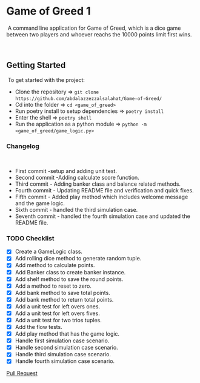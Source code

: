 
# Game of Greed 1
​
A command line application for Game of Greed, which is a dice game between two players and whoever reachs the 10000 points limit first wins.

​
## Getting Started
​
To get started with the project:
​
* Clone the repository =>  `git clone https://github.com/abdalazzezzalsalahat/Game-of-Greed/`
​
* Cd into the folder =>  `cd <game_of_greed>`
​
* Run poetry install to setup dependencies =>  `poetry install`
​
* Enter the shell =>  `poetry shell`
​
* Run the application as a python module =>  `python -m <game_of_greed/game_logic.py>`
​
### Changelog
​
* First commit -setup and adding unit test. 
* Second commit -Adding calculate score function.
* Third commit - Adding banker class and balance related methods.​
* Fourth commit - Updating README file and verification and quick fixes.
* Fifth commit - Added play method which includes welcome message and the game logic.
* Sixth commit - handled the third simulation case.
* Seventh commit - handled the fourth simulation case and updated the README file.

### TODO Checklist
- [x] Create a GameLogic class.
- [x] Add rolling dice method to generate random tuple.
- [x] Add method to calculate points.
- [x] Add Banker class to create banker instance.
- [x] Add shelf method to save the round points.
- [x] Add a method to reset to zero.
- [x] Add bank method to save total points.
- [x] Add bank method to return total points.
- [x] Add a unit test for left overs ones.
- [x] Add a unit test for left overs fives.
- [x] Add a unit test for two trios tuples.
- [x] Add the flow tests.
- [x] Add play method that has the game logic.
- [x] Handle first simulation case scenario.
- [x] Handle second simulation case scenario.
- [x] Handle third simulation case scenario.
- [x] Handle fourth simulation case scenario.

[Pull Request](https://github.com/abdalazzezzalsalahat/Game-of-Greed/pull/11)
